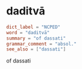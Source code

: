 # daditvā

``` toml
dict_label = "NCPED"
word = "daditvā"
summary = "of dassati"
grammar_comment = "absol."
see_also = ["dassati"]
```

of dassati

